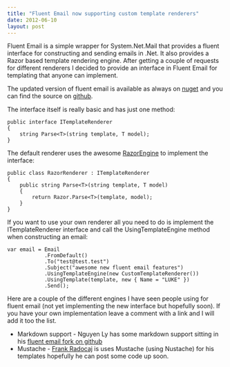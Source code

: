 ```yaml
---
title: "Fluent Email now supporting custom template renderers"
date: 2012-06-10
layout: post
---
```


Fluent Email is a simple wrapper for System.Net.Mail that provides a fluent interface for constructing and sending emails in .Net. It also provides a Razor based template rendering engine. After getting a couple of requests for different renderers I decided to provide an interface in Fluent Email for templating that anyone can implement.

The updated version of fluent email is available as always on [nuget](http://nuget.org/packages/fluent-email) and you can find the source on [github](https://github.com/lukencode).

The interface itself is really basic and has just one method:

    public interface ITemplateRenderer
    {
    	string Parse<T>(string template, T model);
    }
	
The default renderer uses the awesome [RazorEngine](http://nuget.org/packages/RazorEngine) to implement the interface:

    public class RazorRenderer : ITemplateRenderer
    {
    	public string Parse<T>(string template, T model)
    	{
    		return Razor.Parse<T>(template, model);
    	}
    }

If you want to use your own renderer all you need to do is implement the ITemplateRenderer interface and call the UsingTemplateEngine method when constructing an email:

    var email = Email
    			.FromDefault()
    			.To("test@test.test")
    			.Subject("awesome new fluent email features")
    			.UsingTemplateEngine(new CustomTemplateRenderer())
    			.UsingTemplate(template, new { Name = "LUKE" })
    			.Send();
			
Here are a couple of the different engines I have seen people using for fluent email (not yet implementing the new interface but hopefully soon).  If you have your own implementation leave a comment with a link and I will add it too the list.

 - Markdown support - Nguyen Ly has some markdown support sitting in his [fluent email fork on github](https://github.com/lyphtec/FluentEmail)
 - Mustache - [Frank Radocaj](http://twitter.com/frankr) is uses Mustache (using Nustache) for his templates hopefully he can post some code up soon.
 
 